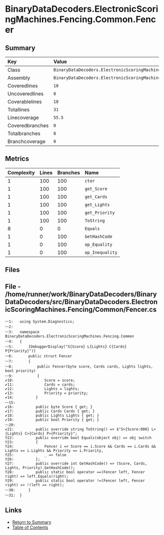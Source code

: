 ﻿# BinaryDataDecoders.ElectronicScoringMachines.Fencing.Common.Fencer

## Summary

| Key             | Value                                                                |
| :-------------- | :------------------------------------------------------------------- |
| Class           | `BinaryDataDecoders.ElectronicScoringMachines.Fencing.Common.Fencer` |
| Assembly        | `BinaryDataDecoders.ElectronicScoringMachines.Fencing`               |
| Coveredlines    | `10`                                                                 |
| Uncoveredlines  | `8`                                                                  |
| Coverablelines  | `18`                                                                 |
| Totallines      | `31`                                                                 |
| Linecoverage    | `55.5`                                                               |
| Coveredbranches | `0`                                                                  |
| Totalbranches   | `8`                                                                  |
| Branchcoverage  | `0`                                                                  |

## Metrics

| Complexity | Lines | Branches | Name            |
| :--------- | :---- | :------- | :-------------- |
| 1          | 100   | 100      | `ctor`          |
| 1          | 100   | 100      | `get_Score`     |
| 1          | 100   | 100      | `get_Cards`     |
| 1          | 100   | 100      | `get_Lights`    |
| 1          | 100   | 100      | `get_Priority`  |
| 1          | 100   | 100      | `ToString`      |
| 8          | 0     | 0        | `Equals`        |
| 1          | 0     | 100      | `GetHashCode`   |
| 1          | 0     | 100      | `op_Equality`   |
| 1          | 0     | 100      | `op_Inequality` |

## Files

## File - /home/runner/work/BinaryDataDecoders/BinaryDataDecoders/src/BinaryDataDecoders.ElectronicScoringMachines.Fencing/Common/Fencer.cs

```CSharp
〰1:   using System.Diagnostics;
〰2:   
〰3:   namespace BinaryDataDecoders.ElectronicScoringMachines.Fencing.Common
〰4:   {
〰5:       [DebuggerDisplay("S{Score} L{Lights} C{Cards} P{Priority}")]
〰6:       public struct Fencer
〰7:       {
〰8:           public Fencer(byte score, Cards cards, Lights lights, bool priority)
〰9:           {
✔10:              Score = score;
✔11:              Cards = cards;
✔12:              Lights = lights;
✔13:              Priority = priority;
✔14:          }
〰15:  
✔16:          public byte Score { get; }
✔17:          public Cards Cards { get; }
✔18:          public Lights Lights { get; }
✔19:          public bool Priority { get; }
〰20:  
✔21:          public override string ToString() => $"S>{Score:000} L>{Lights} C>{Cards} P>{Priority}";
‼22:          public override bool Equals(object obj) => obj switch
‼23:          {
‼24:              Fencer i => Score == i.Score && Cards == i.Cards && Lights == i.Lights && Priority == i.Priority,
‼25:              _ => false
‼26:          };
‼27:          public override int GetHashCode() => (Score, Cards, Lights, Priority).GetHashCode();
‼28:          public static bool operator ==(Fencer left, Fencer right) => left.Equals(right);
‼29:          public static bool operator !=(Fencer left, Fencer right) => !(left == right);
〰30:      }
〰31:  }
```

## Links

* [Return to Summary](Summary.md)
* [Table of Contents](../TOC.md)

